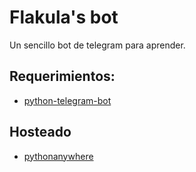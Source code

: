 # Flakula's bot

Un sencillo bot de telegram para aprender.

## Requerimientos:

* [python-telegram-bot](https://github.com/python-telegram-bot/python-telegram-bot)

## Hosteado 

* [pythonanywhere](www.pythonanywhere.com)